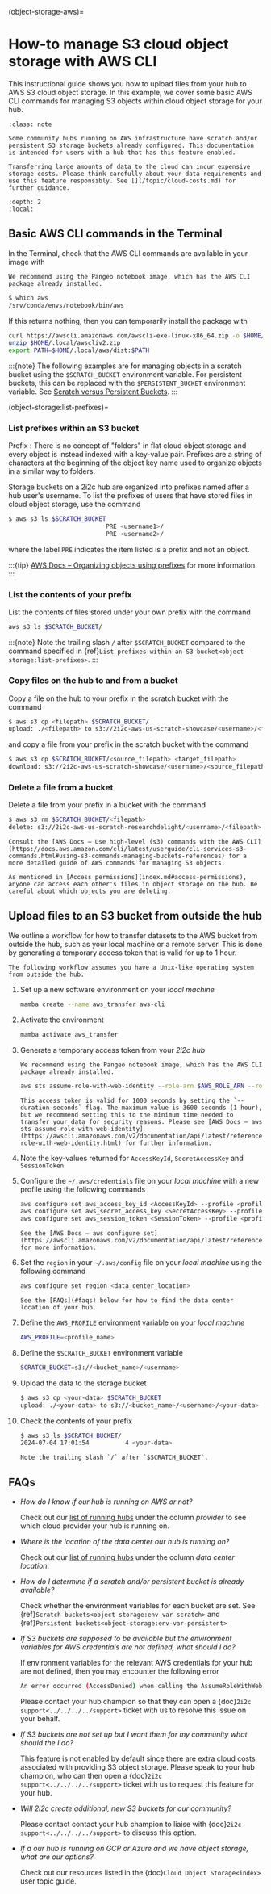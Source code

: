 (object-storage-aws)=
# How-to manage S3 cloud object storage with AWS CLI

This instructional guide shows you how to upload files from your hub to AWS S3 cloud object storage. In this example, we cover some basic AWS CLI commands for managing S3 objects within cloud object storage for your hub.

```{admonition} Who is this guide for?
:class: note

Some community hubs running on AWS infrastructure have scratch and/or persistent S3 storage buckets already configured. This documentation is intended for users with a hub that has this feature enabled.
```

```{warning}
Transferring large amounts of data to the cloud can incur expensive storage costs. Please think carefully about your data requirements and use this feature responsibly. See [](/topic/cloud-costs.md) for further guidance.
```

```{contents}
:depth: 2
:local:
```

## Basic AWS CLI commands in the Terminal

In the Terminal, check that the AWS CLI commands are available in your image with

```{note}
We recommend using the Pangeo notebook image, which has the AWS CLI package already installed. 
```

```bash
$ which aws
/srv/conda/envs/notebook/bin/aws
```

If this returns nothing, then you can temporarily install the package with

```bash
curl https://awscli.amazonaws.com/awscli-exe-linux-x86_64.zip -o $HOME/.local/awscliv2.zip
unzip $HOME/.local/awscliv2.zip
export PATH=$HOME/.local/aws/dist:$PATH
```

:::{note}
The following examples are for managing objects in a scratch bucket using the `$SCRATCH_BUCKET` environment variable. For persistent buckets, this can be replaced with the `$PERSISTENT_BUCKET` environment variable. See [Scratch versus Persistent Buckets](index.md/#scratch-versus-persistent-buckets-on-a-2i2c-hub).
:::

(object-storage:list-prefixes)=
### List prefixes within an S3 bucket

Prefix
: There is no concept of "folders" in flat cloud object storage and every object is instead indexed with a key-value pair. Prefixes are a string of characters at the beginning of the object key name used to organize objects in a similar way to folders.

Storage buckets on a 2i2c hub are organized into prefixes named after a hub user's username. To list the prefixes of users that have stored files in cloud object storage, use the command

```bash
$ aws s3 ls $SCRATCH_BUCKET
                           PRE <username1>/
                           PRE <username2>/

```

where the label `PRE` indicates the item listed is a prefix and not an object.

:::{tip}
[AWS Docs – Organizing objects using prefixes](https://docs.aws.amazon.com/AmazonS3/latest/userguide/using-prefixes.html) for more information.
:::

### List the contents of your prefix

List the contents of files stored under your own prefix with the command

```bash
aws s3 ls $SCRATCH_BUCKET/
```

:::{note}
Note the trailing slash `/` after `$SCRATCH_BUCKET` compared to the command specified in {ref}`List prefixes within an S3 bucket<object-storage:list-prefixes>`.
:::

### Copy files on the hub to and from a bucket

Copy a file on the hub to your prefix in the scratch bucket with the command

```bash
$ aws s3 cp <filepath> $SCRATCH_BUCKET/
upload: ./<filepath> to s3://2i2c-aws-us-scratch-showcase/<username>/<filepath>
```

and copy a file from your prefix in the scratch bucket with the command

```bash
$ aws s3 cp $SCRATCH_BUCKET/<source_filepath> <target_filepath>
download: s3://2i2c-aws-us-scratch-showcase/<username>/<source_filepath> to ./<target_filepath>
```

### Delete a file from a bucket

Delete a file from your prefix in a bucket with the command

```bash
$ aws s3 rm $SCRATCH_BUCKET/<filepath>
delete: s3://2i2c-aws-us-scratch-researchdelight/<username>/<filepath>
```

```{tip}
Consult the [AWS Docs – Use high-level (s3) commands with the AWS CLI](https://docs.aws.amazon.com/cli/latest/userguide/cli-services-s3-commands.html#using-s3-commands-managing-buckets-references) for a more detailed guide of AWS commands for managing S3 objects.
```

```{note}
As mentioned in [Access permissions](index.md#access-permissions), anyone can access each other's files in object storage on the hub. Be careful about which objects you are deleting.
```

## Upload files to an S3 bucket from outside the hub

We outline a workflow for how to transfer datasets to the AWS bucket from outside the hub, such as your local machine or a remote server. This is done by generating a temporary access token that is valid for up to 1 hour.

```{tip}
The following workflow assumes you have a Unix-like operating system from outside the hub.
```

1. Set up a new software environment on your *local machine*

   ```bash
   mamba create --name aws_transfer aws-cli
   ```

1. Activate the environment

   ```bash
   mamba activate aws_transfer

1. Generate a temporary access token from your *2i2c hub*

   ```{note}
   We recommend using the Pangeo notebook image, which has the AWS CLI package already installed. 
   ```

   ```bash
   aws sts assume-role-with-web-identity --role-arn $AWS_ROLE_ARN --role-session-name $JUPYTERHUB_CLIENT_ID --web-identity-token "$(cat $AWS_WEB_IDENTITY_TOKEN_FILE)" --duration-seconds 1000 
   ```

   ```{tip}
   This access token is valid for 1000 seconds by setting the `--duration-seconds` flag. The maximum value is 3600 seconds (1 hour), but we recommend setting this to the minimum time needed to transfer your data for security reasons. Please see [AWS Docs – aws sts assume-role-with-web-identity](https://awscli.amazonaws.com/v2/documentation/api/latest/reference/sts/assume-role-with-web-identity.html) for further information.
   ```

1. Note the key-values returned for `AccessKeyId`, `SecretAccessKey` and `SessionToken`

1. Configure the `~/.aws/credentials` file on your *local machine* with a new profile using the following commands

   ```bash
   aws configure set aws_access_key_id <AccessKeyId> --profile <profile_name>
   aws configure set aws_secret_access_key <SecretAccessKey> --profile <profile_name>
   aws configure set aws_session_token <SessionToken> --profile <profile_name>
   ```

   ```{tip}
   See the [AWS Docs – aws configure set](https://awscli.amazonaws.com/v2/documentation/api/latest/reference/configure/set.html) for more information.
   ```

1. Set the `region` in your `~/.aws/config` file on your *local machine* using the following command

   ```bash
   aws configure set region <data_center_location>
   ```

   ```{tip}
   See the [FAQs](#faqs) below for how to find the data center location of your hub.
   ```

1. Define the `AWS_PROFILE` environment variable on your *local machine*

   ```bash
   AWS_PROFILE=<profile_name>
   ```

1. Define the `$SCRATCH_BUCKET` environment variable

   ```bash
   SCRATCH_BUCKET=s3://<bucket_name>/<username> 
   ```

1. Upload the data to the storage bucket

   ```bash
   $ aws s3 cp <your-data> $SCRATCH_BUCKET
   upload: ./<your-data> to s3://<bucket_name>/<username>/<your-data>
   ```

1. Check the contents of your prefix

   ```bash
   $ aws s3 ls $SCRATCH_BUCKET/
   2024-07-04 17:01:54          4 <your-data>
   ```

   ```{tip}
   Note the trailing slash `/` after `$SCRATCH_BUCKET`.
   ```

## FAQs

- *How do I know if our hub is running on AWS or not?*

  Check out our [list of running hubs](https://infrastructure.2i2c.org/reference/hubs/) under the column *provider* to see which cloud provider your hub is running on.

- *Where is the location of the data center our hub is running on?*

  Check out our [list of running hubs](https://infrastructure.2i2c.org/reference/hubs/) under the column *data center location*.

- *How do I determine if a scratch and/or persistent bucket is already available?*

  Check whether the environment variables for each bucket are set. See {ref}`Scratch buckets<object-storage:env-var-scratch>` and {ref}`Persistent buckets<object-storage:env-var-persistent>`

- *If S3 buckets are supposed to be available but the environment variables for AWS credentials are not defined, what should I do?*

  If environment variables for the relevant AWS credentials for your hub are not defined, then you may encounter the following error

  ```bash
  An error occurred (AccessDenied) when calling the AssumeRoleWithWebIdentity operation: Not authorized to perform sts:AssumeRoleWithWebIdentity.
  ```

  Please contact your hub champion so that they can open a {doc}`2i2c support<../../../../support>` ticket with us to resolve this issue on your behalf.

- *If S3 buckets are not set up but I want them for my community what should the I do?*

  This feature is not enabled by default since there are extra cloud costs associated with providing S3 object storage. Please speak to your hub champion, who can then open a {doc}`2i2c support<../../../../support>` ticket with us to request this feature for your hub.

- *Will 2i2c create additional, new S3 buckets for our community?*

  Please contact contact your hub champion to liaise with {doc}`2i2c support<../../../../support>` to discuss this option.

- *If a our hub is running on GCP or Azure and we have object storage, what are our options?*

  Check out our resources listed in the {doc}`Cloud Object Storage<index>` user topic guide.
